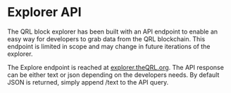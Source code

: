 # Explorer API 

The QRL block explorer has been built with an API endpoint to enable an easy way for developers to grab data from the QRL blockchain. This endpoint is limited in scope and may change in future iterations of the explorer.

<aside class="success">
The Explore endpoint is reached at <a href="https://explorer.theqrl.org/">explorer.theQRL.org</a>. The API response can be either text or json depending on the developers needs. By default JSON is returned, simply append /text to the API query.
</aside>


## 



